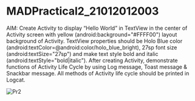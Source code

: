 # MADPractical2_21012012003

AIM: Create Activity to display “Hello World” in TextView in the center of Activity screen with yellow (android:background="#FFFF00") layout background of Activity. TextView properties should be Holo Blue color (android:textColor=@android:color/holo_blue_bright), 27sp font size (android:textSize="27sp") and make text style bold and italic (android:textStyle="bold|italic"). After creating Activity, demonstrate functions of Activity Life Cycle by using Log message, Toast message & Snackbar message. All methods of Activity life cycle should be printed in Logcat.

![Pr2](https://user-images.githubusercontent.com/110598616/187060404-6d9e10ba-ae14-45e2-9d47-4013a375b84c.PNG)
